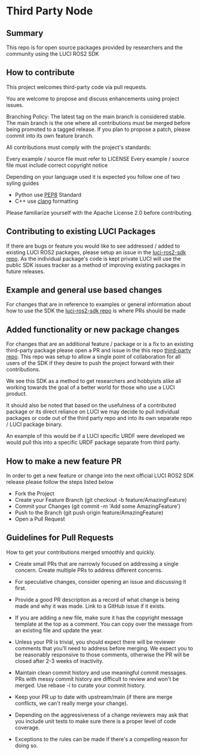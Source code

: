 # Third Party Node

## Summary 
This repo is for open source packages provided by researchers and the community using the LUCI ROS2 SDK

## How to contribute
This project welcomes third-party code via pull requests.

You are welcome to propose and discuss enhancements using project issues.

Branching Policy: The latest tag on the main branch is considered stable. The main branch is the one where all contributions must be merged before being promoted to a tagged release. If you plan to propose a patch, please commit into its own feature branch.

All contributions must comply with the project's standards:

Every example / source file must refer to LICENSE
Every example / source file must include correct copyright notice

Depending on your language used it is expected you follow one of two syling guides
- Python use [PEP8](https://peps.python.org/pep-0008/) Standard
- C++ use [clang](https://clang.llvm.org/docs/ClangFormat.html) formatting 

Please familiarize yourself with the Apache License 2.0 before contributing.

## Contributing to existing LUCI Packages
If there are bugs or feature you would like to see addressed / added to existing LUCI ROS2 packages, please setup an issue in the [luci-ros2-sdk repo](https://github.com/lucimobility/luci-ros2-sdk). As the individual package's code is kept private LUCI will use the public SDK issues tracker as a method of improving existing packages in future releases.

## Example and general use based changes
For changes that are in reference to examples or general information about how to use the SDK the [luci-ros2-sdk repo](https://github.com/lucimobility/luci-ros2-sdk) is where PRs should be made

## Added functionality or new package changes
For changes that are an additional feature / package or is a fix to an existing third-party package please open a PR and issue in the this repo [third-party repo](https://github.com/lucimobility/luci-ros2-third-party). This repo was setup to allow a single point of collaboration for all users of the SDK if they desire to push the project forward with their contributions. 

We see this SDK as a method to get researchers and hobbyists alike all working towards the goal of a better world for those who use a LUCI product. 

It should also be noted that based on the usefulness of a contributed package or its direct reliance on LUCI we may decide to pull individual packages or code out of the third party repo and into its own separate repo / LUCI package binary. 

An example of this would be if a LUCI specific URDF were developed we would pull this into a specific URDF package separate from third party.

## How to make a new feature PR
In order to get a new feature or change into the next official LUCI ROS2 SDK release please follow the steps listed below

- Fork the Project
- Create your Feature Branch (git checkout -b feature/AmazingFeature)
- Commit your Changes (git commit -m 'Add some AmazingFeature')
- Push to the Branch (git push origin feature/AmazingFeature)
- Open a Pull Request

## Guidelines for Pull Requests
How to get your contributions merged smoothly and quickly.

- Create small PRs that are narrowly focused on addressing a single concern. Create multiple PRs to address different concerns.

- For speculative changes, consider opening an issue and discussing it first.

- Provide a good PR description as a record of what change is being made and why it was made. Link to a GitHub issue if it exists.

- If you are adding a new file, make sure it has the copyright message template at the top as a comment. You can copy over the message from an existing file and update the year.

- Unless your PR is trivial, you should expect there will be reviewer comments that you'll need to address before merging. We expect you to be reasonably responsive to those comments, otherwise the PR will be closed after 2-3 weeks of inactivity.

- Maintain clean commit history and use meaningful commit messages. PRs with messy commit history are difficult to review and won't be merged. Use rebase -i to curate your commit history.

- Keep your PR up to date with upstream/main (if there are merge conflicts, we can't really merge your change).

- Depending on the aggressiveness of a change reviewers may ask that you include unit tests to make sure there is a proper level of code coverage.

- Exceptions to the rules can be made if there's a compelling reason for doing so.

